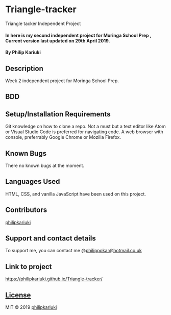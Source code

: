 # Triangle-tracker
Triangle tacker Independent Project
#### In here is my second independent project for Moringa School Prep , Current version last updated on 29th April 2019.
#### By **Philip Kariuki**
## Description
Week 2 independent project for Moringa School Prep.
## BDD
## Setup/Installation Requirements
Git knowledge on how to clone a repo.
Not a must but a text editor like Atom or Visual Studio Code is preferred for navigating code.
A web browser with console, preferrably Google Chrome or Mozilla Firefox.
## Known Bugs
There no known bugs at the moment.
## Languages Used
HTML, CSS, and vanilla JavaScript have been used on this project.
## Contributors
<a href="https://github.com/philipkariuki">philipkariuki</a>

## Support and contact details
To support me, you can contact me @<a href="https://www.gmail.com">philippokar@hotmail.co.uk</a>
## Link to project
https://philipkariuki.github.io/Triangle-tracker/
## [License](https://github.com/philipkariuki/Triangle-tracker/blob/master/LICENSE)
MIT © 2019 [philipkariuki](https://github.com/philipkariuki)
